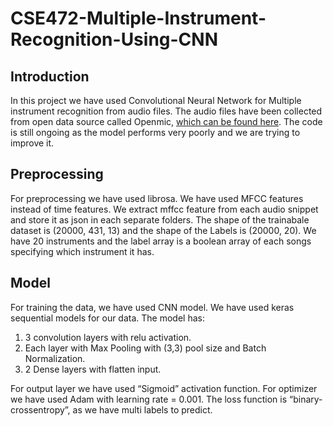 # CSE472-Multiple-Instrument-Recognition-Using-CNN

## Introduction
In this project we have used Convolutional Neural Network for Multiple instrument recognition from audio files. The audio files have been collected from open data source called
Openmic, [which can be found here](https://zenodo.org/record/1432913#.X-eXW_kzZPa). The code is still ongoing as 
the model performs very poorly and we are trying to improve it.

## Preprocessing
For preprocessing we have used librosa. We have used MFCC features instead of time features. We extract mffcc feature from each audio snippet and store it as json in each separate
folders. The shape of the trainabale dataset is (20000, 431, 13) and the shape of the Labels is (20000, 20). We have 20 instruments and the label array is a boolean array of each 
songs specifying which instrument it has.

## Model
For training the data, we have used CNN model. We have used keras sequential models for our data. The model has:
1. 3 convolution layers with relu activation.
2. Each layer with Max Pooling with (3,3) pool size and Batch Normalization.
3. 2 Dense layers with flatten input.

For output layer we have used “Sigmoid” activation function. For optimizer we have used Adam with learning rate  = 0.001. The loss function is “binary-crossentropy”, as we have 
multi labels to predict.

